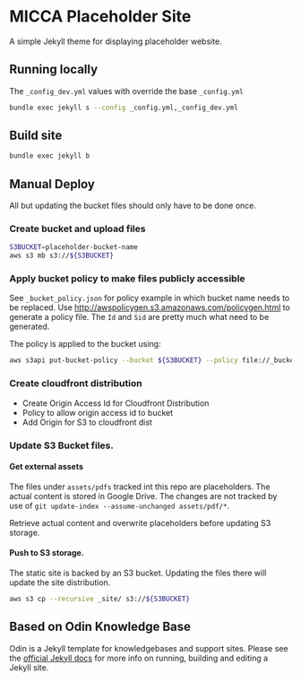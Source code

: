 # MICCA Placeholder Site

A simple Jekyll theme for displaying placeholder website.

## Running locally
The `_config_dev.yml` values with override the base `_config.yml`
```sh
bundle exec jekyll s --config _config.yml,_config_dev.yml
```

## Build site
```sh
bundle exec jekyll b
```
## Manual Deploy
All but updating the bucket files should only have to be done once.

### Create bucket and upload files

```sh
S3BUCKET=placeholder-bucket-name
aws s3 mb s3://${S3BUCKET}
```
### Apply bucket policy to make files publicly accessible
See `_bucket_policy.json` for policy example in which bucket name needs to be replaced.
Use http://awspolicygen.s3.amazonaws.com/policygen.html to generate a policy file.
The `Id` and `Sid` are pretty much what need to be generated.


The policy is applied to the bucket using:
```sh
aws s3api put-bucket-policy --bucket ${S3BUCKET} --policy file://_bucket_policy.json
```

### Create cloudfront distribution
- Create Origin Access Id for Cloudfront Distribution
- Policy to allow origin access id to bucket
- Add Origin for S3 to cloudfront dist

### Update S3 Bucket files.

#### Get external assets
The files under `assets/pdfs` tracked int this repo are placeholders.
The actual content is stored in Google Drive.
The changes are not tracked by use of `git update-index --assume-unchanged assets/pdf/*`.

Retrieve actual content and overwrite placeholders before updating S3 storage.

#### Push to S3 storage.
The static site is backed by an S3 bucket.  Updating the files there will update the site distribution.

```sh
aws s3 cp --recursive _site/ s3://${S3BUCKET}
```

## Based on Odin Knowledge Base

Odin is a Jekyll template for knowledgebases and support sites. Please see the [official Jekyll docs](https://jekyllrb.com/docs/) for more info on running, building and editing a Jekyll site.

